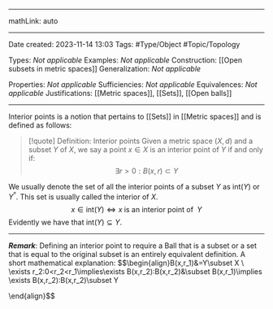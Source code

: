 
---

mathLink: auto

---
Date created: 2023-11-14 13:03
Tags: #Type/Object #Topic/Topology 

Types: _Not applicable_
Examples: _Not applicable_
Construction: [[Open subsets in metric spaces]]
Generalization: _Not applicable_

Properties: _Not applicable_
Sufficiencies: _Not applicable_
Equivalences: _Not applicable_
Justifications: [[Metric spaces]], [[Sets]], [[Open balls]]

---  

Interior points is a notion that pertains to [[Sets]] in [[Metric spaces]] and is defined as follows:

> [!quote] Definition: Interior points
> Given a metric space $(X,d)$ and a subset $Y$ of $X$, we say a point $x\in X$ is an interior point of $Y$ if and only if: $$\exists r>0: B(x,r)\subset Y$$ 

We usually denote the set of all the interior points of a subset $Y$ as $\text{int}(Y)$ or $Y^°$. This set is usually called the interior of $X$.
$$x\in\text{int}(Y)\iff x\;\text{is an interior point of }\;Y$$
Evidently we have that $\text{int}(Y)\subseteq Y$.

--- 
**_Remark_**: Defining an interior point to require a Ball that is a subset or a set that is equal to the original subset is an entirely equivalent definition. A short mathematical explanation:
$$\begin{align}B(x,r_1)&=Y\subset X \\
\exists r_2:0<r_2<r_1\implies\exists B(x,r_2):B(x,r_2)&\subset B(x,r_1)\implies \exists B(x,r_2):B(x,r_2)\subset Y 

\end{align}$$
